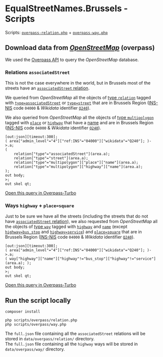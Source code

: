 # EqualStreetNames.Brussels - Scripts

Scripts: [`overpass-relation.php`](../../scripts/overpass-relation.php) + [`overpass-way.php`](../../scripts/overpass-way.php)

## Download data from [_OpenStreetMap_](https://openstreetmap.org/) (overpass)

We used the [Overpass API](https://overpass-api.de/) to query the _OpenStreetMap_ database.

### Relations `associatedStreet`

This is not the case everywhere in the world, but in Brussels most of the streets have an [`associatedStreet` relation](https://wiki.openstreetmap.org/wiki/Relation:associatedStreet).

We queried from _OpenStreetMap_ all the objects of [type `relation`](https://wiki.openstreetmap.org/wiki/Relation) tagged with [`type=associatedStreet`](https://wiki.openstreetmap.org/wiki/Relation:associatedStreet) or [`type=street`](https://wiki.openstreetmap.org/wiki/Relation:street) that are in Brussels Region ([INS-NIS](https://statbel.fgov.be/) code `04000` & _Wikidata_ identifier [`Q240`](https://www.wikidata.org/wiki/Q240)).

We also queried from _OpenStreetMap_ all the objects of [type `multipolygon`](https://wiki.openstreetmap.org/wiki/Relation) tagged with [`place`](https://wiki.openstreetmap.org/wiki/Key:place) or [`highway`](https://wiki.openstreetmap.org/wiki/Key:highway) that have a [name](https://wiki.openstreetmap.org/wiki/Key:highway) and are in Brussels Region ([INS-NIS](https://statbel.fgov.be/) code `04000` & _Wikidata_ identifier [`Q240`](https://www.wikidata.org/wiki/Q240)).

```
[out:json][timeout:300];
( area["admin_level"="4"]["ref:INS"="04000"]["wikidata"="Q240"]; )->.a;
(
    relation["type"="associatedStreet"](area.a);
    relation["type"="street"](area.a);
    relation["type"="multipolygon"]["place"]["name"](area.a);
    relation["type"="multipolygon"]["highway"]["name"](area.a);
);
out body;
>;
out skel qt;
```

[Open this query in Overpass-Turbo](http://overpass-turbo.eu/s/RO6)

### Ways `highway` + `place=square`

Just to be sure we have all the streets (including the streets that do not have [`associatedStreet` relation](https://wiki.openstreetmap.org/wiki/Relation:associatedStreet)), we also requested from _OpenStreetMap_ all the objects of [type `way`](https://wiki.openstreetmap.org/wiki/Way) tagged with [`highway`](https://wiki.openstreetmap.org/wiki/Key:highway) and [`name`](https://wiki.openstreetmap.org/wiki/Key:name) (except [`highway=bus_stop`](https://wiki.openstreetmap.org/wiki/Tag:highway=bus_stop) and [`highway=service`](https://wiki.openstreetmap.org/wiki/Tag:highway=service)) and [`place=square`](https://wiki.openstreetmap.org/wiki/Tag:place=square) that are in Brussels Region ([INS-NIS](https://statbel.fgov.be/) code `04000` & _Wikidata_ identifier [`Q240`](https://www.wikidata.org/wiki/Q240)).

```
[out:json][timeout:300];
( area["admin_level"="4"]["ref:INS"="04000"]["wikidata"="Q240"]; )->.a;
( way["highway"]["name"]["highway"!="bus_stop"]["highway"!="service"](area.a); );
out body;
>;
out skel qt;
```

[Open this query in Overpass-Turbo](http://overpass-turbo.eu/s/R96)

## Run the script locally

```
composer install

php scripts/overpass/relation.php
php scripts/overpass/way.php
```

The `full.json` file containing all the `associatedStreet` relations will be stored in `data/overpass/relation/` directory.  
The `full.json` file containing all the `highway` ways will be stored in `data/overpass/way/` directory.
